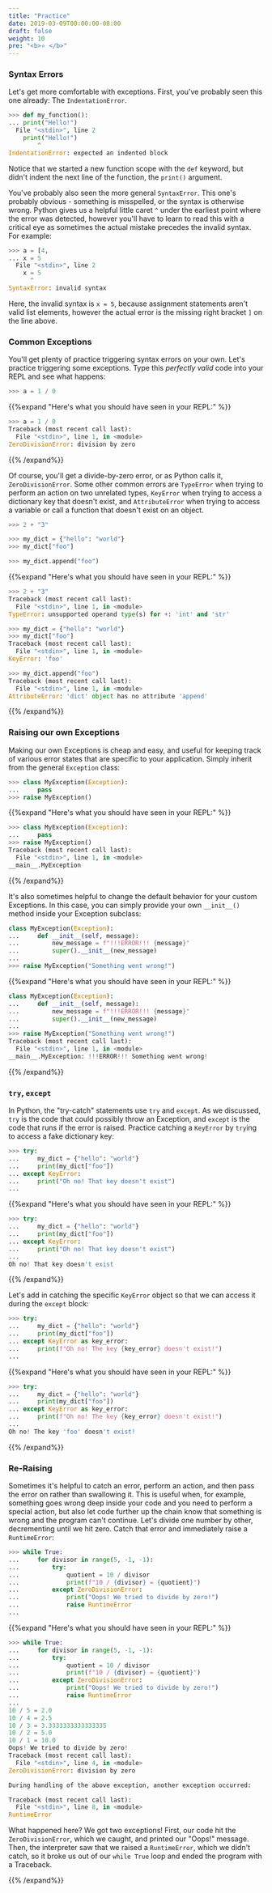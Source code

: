 ```yaml
---
title: "Practice"
date: 2019-03-09T00:00:00-08:00
draft: false
weight: 10
pre: "<b>⭐️ </b>"
---
```


### Syntax Errors

Let's get more comfortable with exceptions. First, you've probably seen this one already: The `IndentationError`.

```python
>>> def my_function():
... print("Hello!")
  File "<stdin>", line 2
    print("Hello!")
        ^
IndentationError: expected an indented block
```

Notice that we started a new function scope with the `def` keyword, but didn't indent the next line of the function, the `print()` argument.

You've probably also seen the more general `SyntaxError`. This one's probably obvious - something is misspelled, or the syntax is otherwise wrong. Python gives us a helpful little caret `^` under the earliest point where the error was detected, however you'll have to learn to read this with a critical eye as sometimes the actual mistake precedes the invalid syntax. For example:

```python
>>> a = [4,
... x = 5
  File "<stdin>", line 2
    x = 5
      ^
SyntaxError: invalid syntax
```

Here, the invalid syntax is `x = 5`, because assignment statements aren't valid list elements, however the actual error is the missing right bracket `]` on the line above.

### Common Exceptions

You'll get plenty of practice triggering syntax errors on your own. Let's practice triggering some exceptions. Type this *perfectly valid* code into your REPL and see what happens:

```python
>>> a = 1 / 0
```

{{%expand "Here's what you should have seen in your REPL:" %}}
```python
>>> a = 1 / 0
Traceback (most recent call last):
  File "<stdin>", line 1, in <module>
ZeroDivisionError: division by zero
```
{{% /expand%}}

Of course, you'll get a divide-by-zero error, or as Python calls it, `ZeroDivisionError`. Some other common errors are `TypeError` when trying to perform an action on two unrelated types, `KeyError` when trying to access a dictionary key that doesn't exist, and `AttributeError` when trying to access a variable or call a function that doesn't exist on an object.

```python
>>> 2 + "3"

>>> my_dict = {"hello": "world"}
>>> my_dict["foo"]

>>> my_dict.append("foo")
```

{{%expand "Here's what you should have seen in your REPL:" %}}
```python
>>> 2 + "3"
Traceback (most recent call last):
  File "<stdin>", line 1, in <module>
TypeError: unsupported operand type(s) for +: 'int' and 'str'

>>> my_dict = {"hello": "world"}
>>> my_dict["foo"]
Traceback (most recent call last):
  File "<stdin>", line 1, in <module>
KeyError: 'foo'

>>> my_dict.append("foo")
Traceback (most recent call last):
  File "<stdin>", line 1, in <module>
AttributeError: 'dict' object has no attribute 'append'
```
{{% /expand%}}


### Raising our own Exceptions

Making our own Exceptions is cheap and easy, and useful for keeping track of various error states that are specific to your application. Simply inherit from the general `Exception` class:

```python
>>> class MyException(Exception):
...     pass
>>> raise MyException()
```

{{%expand "Here's what you should have seen in your REPL:" %}}

```python
>>> class MyException(Exception):
...     pass
>>> raise MyException()
Traceback (most recent call last):
  File "<stdin>", line 1, in <module>
__main__.MyException
```
{{% /expand%}}

It's also sometimes helpful to change the default behavior for your custom Exceptions. In this case, you can simply provide your own `__init__()` method inside your Exception subclass:


```python
class MyException(Exception):
...     def __init__(self, message):
...         new_message = f"!!!ERROR!!! {message}"
...         super().__init__(new_message)
...
>>> raise MyException("Something went wrong!")
```
{{%expand "Here's what you should have seen in your REPL:" %}}

```python
class MyException(Exception):
...     def __init__(self, message):
...         new_message = f"!!!ERROR!!! {message}"
...         super().__init__(new_message)
...
>>> raise MyException("Something went wrong!")
Traceback (most recent call last):
  File "<stdin>", line 1, in <module>
__main__.MyException: !!!ERROR!!! Something went wrong!
```
{{% /expand%}}

### `try`, `except`

In Python, the "try-catch" statements use `try` and `except`. As we discussed, `try` is the code that could possibly throw an Exception, and `except` is the code that runs if the error is raised. Practice catching a `KeyError` by `try`ing to access a fake dictionary key:

```python
>>> try:
...     my_dict = {"hello": "world"}
...     print(my_dict["foo"])
... except KeyError:
...     print("Oh no! That key doesn't exist")
...
```

{{%expand "Here's what you should have seen in your REPL:" %}}

```python
>>> try:
...     my_dict = {"hello": "world"}
...     print(my_dict["foo"])
... except KeyError:
...     print("Oh no! That key doesn't exist")
...
Oh no! That key doesn't exist
```
{{% /expand%}}

Let's add in catching the specific `KeyError` object so that we can access it during the `except` block:

```python
>>> try:
...     my_dict = {"hello": "world"}
...     print(my_dict["foo"])
... except KeyError as key_error:
...     print(f"Oh no! The key {key_error} doesn't exist!")
...
```

{{%expand "Here's what you should have seen in your REPL:" %}}

```python
>>> try:
...     my_dict = {"hello": "world"}
...     print(my_dict["foo"])
... except KeyError as key_error:
...     print(f"Oh no! The key {key_error} doesn't exist!")
...
Oh no! The key 'foo' doesn't exist!
```
{{% /expand%}}


### Re-Raising

Sometimes it's helpful to catch an error, perform an action, and then pass the error on rather than swallowing it. This is useful when, for example, something goes wrong deep inside your code and you need to perform a special action, but also let code further up the chain know that something is wrong and the program can't continue. Let's divide one number by other, decrementing until we hit zero. Catch that error and immediately raise a `RuntimeError`:

```python
>>> while True:
...     for divisor in range(5, -1, -1):
...         try:
...             quotient = 10 / divisor
...             print(f"10 / {divisor} = {quotient}")
...         except ZeroDivisionError:
...             print("Oops! We tried to divide by zero!")
...             raise RuntimeError
...
```

{{%expand "Here's what you should have seen in your REPL:" %}}

```python
>>> while True:
...     for divisor in range(5, -1, -1):
...         try:
...             quotient = 10 / divisor
...             print(f"10 / {divisor} = {quotient}")
...         except ZeroDivisionError:
...             print("Oops! We tried to divide by zero!")
...             raise RuntimeError
...
10 / 5 = 2.0
10 / 4 = 2.5
10 / 3 = 3.3333333333333335
10 / 2 = 5.0
10 / 1 = 10.0
Oops! We tried to divide by zero!
Traceback (most recent call last):
  File "<stdin>", line 4, in <module>
ZeroDivisionError: division by zero

During handling of the above exception, another exception occurred:

Traceback (most recent call last):
  File "<stdin>", line 8, in <module>
RuntimeError
```

What happened here? We got two exceptions! First, our code hit the `ZeroDivisionError`, which we caught, and printed our "Oops!" message. Then, the interpreter saw that we raised a `RuntimeError`, which we didn't catch, so it broke us out of our `while True` loop and ended the program with a Traceback.

{{% /expand%}}
